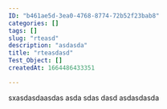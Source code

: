 ```yaml
---
ID: "b461ae5d-3ea0-4768-8774-72b52f23bab8"
categories: []
tags: []
slug: "rteasd"
description: "asdasda"
title: "rteasdasd"
Test_Object: []
createdAt: 1664486433351

---
```

sxasdasdaasdas
asda
sdas
dasd
asdasdasda